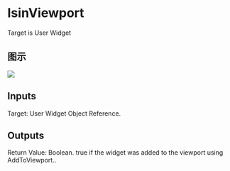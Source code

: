 # IsinViewport

Target is User Widget

## 图示

![]($-20221218-17541773.png)

## Inputs

Target: User Widget Object Reference.  

## Outputs

Return Value: Boolean. true if the widget was added to the viewport using AddToViewport..

